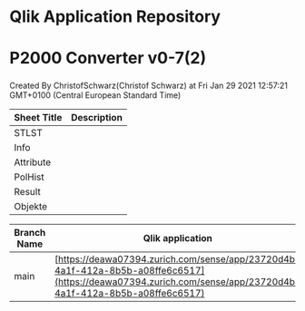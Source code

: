 # Qlik Application Repository 
# P2000 Converter v0-7(2)
### 
Created By ChristofSchwarz(Christof Schwarz) at Fri Jan 29 2021 12:57:21 GMT+0100 (Central European Standard Time)




Sheet Title | Description
------------ | -------------
STLST|
Info|
Attribute|
PolHist|
Result|
Objekte|



Branch Name|Qlik application
---|---
main|[https://deawa07394.zurich.com/sense/app/23720d4b-4a1f-412a-8b5b-a08ffe6c6517](https://deawa07394.zurich.com/sense/app/23720d4b-4a1f-412a-8b5b-a08ffe6c6517)